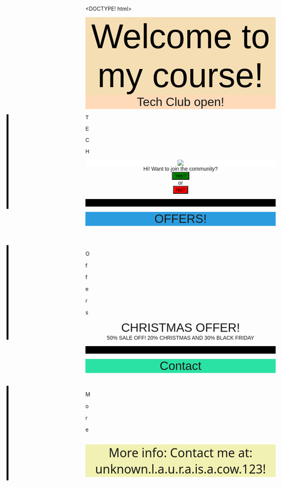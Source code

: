 <DOCTYPE! html>
    <html>
        <head>
<title>Coding learning</title>
<script>
</script>
<style>
    .Part1{
        background-color: wheat;
    }
    .title1{
        font-size: 90px;
        color: rgb(0, 0, 0);
        text-align: center;
        font-family: Arial, Helvetica, sans-serif;
    }
    .tittle1{
        background-color: rgb(255, 218, 185);
        font-family: Arial, Helvetica, sans-serif;
        font-size: xx-large;
        text-align: center;
    }
    .lefttext1{
        text-align: left;
        font-family: 'Franklin Gothic Medium', 'Arial Narrow', Arial, sans-serif;
    }
    .title2{
        background-color: rgb(43, 157, 223);
        font-family: Arial, Helvetica, sans-serif;
        text-align: center;
        font-size: xx-large;
    }
    .maintext1{
        text-align: center;
        font-family: 'Trebuchet MS', 'Lucida Sans Unicode', 'Lucida Grande', 'Lucida Sans', Arial, sans-serif;
        }
        .photo1{
            background-color: white;
        }
        .photo2{
            background-color: white;
        }
        hr{
            height: 20px;
            background-color: black;
        }
        .line1{
            width: 5px;
            background-color: rgb(0, 0, 0);
            height: 250px;
            position: absolute;
            left: 2%;
        }
        .Part2{
            background-color: blanchedalmond;
        }
        .photo{
            left: 50%;
            position: absolute;
        }
        .poto{
            left: 30%;
            position: absolute;
        }
        .Partone{
            background-color: rgb(206, 205, 205);
        }
        .part3title{
            background-color: #2be2a5;
            font-size: xx-large;
            text-align: center;
            font-family: Arial, Helvetica, sans-serif;
        }
        .contact{
            right: 40%;
            position: absolute;
        }
        .maintext2{
            background-color: orangered;
            text-align: left;
            font-family: 'Trebuchet MS', 'Lucida Sans Unicode', 'Lucida Grande', 'Lucida Sans', Arial, sans-serif;
            width: 20%;
            text-align: center;
            left: 10%;
            position: absolute;
        }
        .diamond{
            float: right;
            background-color: darkolivegreen;
        }
</style>
<script>
    function YAH(params) {
        alert("Good choice!")
    }
    function Nah(params) {
        alert("YOU HAVE NO CHOICE PEASENT!")
    }
</script>
        </head>
        <body>
            <div class="Part1">
                <div class="title1">Welcome to my course!</div>
                <div class="tittle1">Tech Club open!</div>
            </div>
                <div class="lefttext1">
                    <div class="line1"></div>
                    <p>T</p>
                    <p>E</p>
                    <p>C</p>
                    <p>H</p>
                    </div>
                <div class="maintext1">
                    <div class="photo1"><img src="download (1).jpeg"></div>
                Hi! Want to join the community?
                    <br/>
                    <button onclick="YAH()" style="background-color: green;">Yes?</button>
                    <br/>
                    or
                    <br/>
                    <button onclick="Nah()" style="background-color: red;">No?</button>
                </div>
            </div>
            <hr>
            </Part1>
                    <div class="title2">OFFERS!</div>
                    <br/>
                    <br/>
                    <br/>
                    <div class="line1"></div>
                    <p>O</p>
                    <p>f</p>
                    <p>f</p>
                    <p>e</p>
                    <p>r</p>
                    <p>s</p>
                    <div class="maintext1">
                        <div style="font-size: xx-large;">CHRISTMAS OFFER!</div>
                        50% SALE OFF!
                        20% CHRISTMAS AND 30% BLACK FRIDAY
                    </div>
            </div>
            <hr>
            <div class="part3title">Contact</div>
            <br/>
            <br/>
            <div class="line1"></div>
            <p>M</p>
            <p>o</p>
            <p>r</p>
            <p>e</p>
            <br/>
            <div style="background-color: rgb(241, 241, 179); font-size: xx-large; text-align: center; font-family:'Segoe UI', Tahoma, Geneva, Verdana, sans-serif ;">
            More info:
            Contact me at: unknown.l.a.u.r.a.is.a.cow.123!
            </div>
        </body>
    </html>
